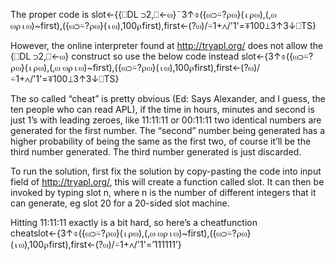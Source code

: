The proper code is
slot←{{⎕DL ⊃2,⎕←⍵}¨3↑⌽({⍵⊃⍨?⍴⍵}(⍳⍴⍵),(,⍵ ⍵⍴⍳⍵)~first),({⍵⊃⍨?⍴⍵}(⍳⍵),100⍴first),first←(?⍵)/⍨1+∧/'1'=⍕100⊥3↑3↓⎕TS}
 
However, the online interpreter found at http://tryapl.org/ does not allow the {⎕DL ⊃2,⎕←⍵} construct so use the below code instead
slot←{3↑⌽({⍵⊃⍨?⍴⍵}(⍳⍴⍵),(,⍵ ⍵⍴⍳⍵)~first),({⍵⊃⍨?⍴⍵}(⍳⍵),100⍴first),first←(?⍵)/⍨1+∧/'1'=⍕100⊥3↑3↓⎕TS}
 
The so called “cheat” is pretty obvious (Ed: Says Alexander, and I guess, the ten people who can read APL), if the time in hours, minutes and second is just 1’s with leading zeroes, like 11:11:11 or 00:11:11 two identical numbers are generated for the first number. The “second” number being generated has a higher probability of being the same as the first two, of course it’ll be the third number generated. The third number generated is just discarded.
 
To run the solution, first fix the solution by copy-pasting the code into input field of http://tryapl.org/, this will create a function called slot. It can then be invoked by typing slot n, where n is the number of different integers that it can generate, eg slot 20 for a 20-sided slot machine.
 
Hitting 11:11:11 exactly is a bit hard, so here’s a cheatfunction
cheatslot←{3↑⌽({⍵⊃⍨?⍴⍵}(⍳⍴⍵),(,⍵ ⍵⍴⍳⍵)~first),({⍵⊃⍨?⍴⍵}(⍳⍵),100⍴first),first←(?⍵)/⍨1+∧/'1'=’111111’}